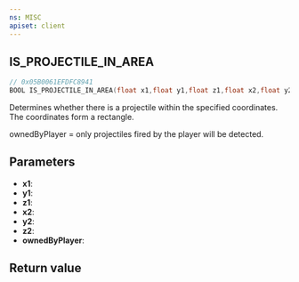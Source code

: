 ```yaml
---
ns: MISC
apiset: client
---
```

## IS_PROJECTILE_IN_AREA

```c
// 0x05B0061EFDFC8941
BOOL IS_PROJECTILE_IN_AREA(float x1,float y1,float z1,float x2,float y2,float z2,BOOL ownedByPlayer);
```

Determines whether there is a projectile within the specified coordinates. The coordinates form a rectangle.

ownedByPlayer = only projectiles fired by the player will be detected.

## Parameters
* **x1**:
* **y1**:
* **z1**:
* **x2**:
* **y2**:
* **z2**:
* **ownedByPlayer**:

## Return value